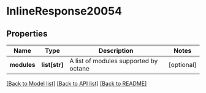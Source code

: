# InlineResponse20054

## Properties
Name | Type | Description | Notes
------------ | ------------- | ------------- | -------------
**modules** | **list[str]** | A list of modules supported by octane | [optional] 

[[Back to Model list]](../README.md#documentation-for-models) [[Back to API list]](../README.md#documentation-for-api-endpoints) [[Back to README]](../README.md)

